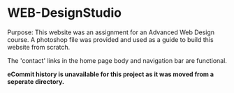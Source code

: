 # WEB-DesignStudio
Purpose: This website was an assignment for an Advanced Web Design course. A photoshop file was provided and used as a guide to build this website from scratch.

The 'contact' links in the home page body and navigation bar are functional. 

**eCommit history is unavailable for this project as it was moved from a seperate directory.**
